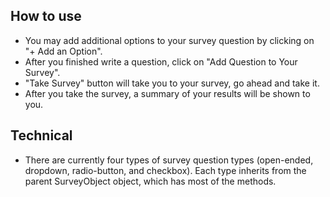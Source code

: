 
## How to use
* You may add additional options to your survey question by clicking on "+ Add an Option".
* After you finished write a question, click on "Add Question to Your Survey".
* "Take Survey" button will take you to your survey, go ahead and take it.
* After you take the survey, a summary of your results will be shown to you.

## Technical
* There are currently four types of survey question types (open-ended, dropdown, radio-button, and checkbox). Each type inherits from the parent SurveyObject object, which has most of the methods.
